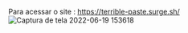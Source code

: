 Para acessar o site : https://terrible-paste.surge.sh/
![Captura de tela 2022-06-19 153618](https://user-images.githubusercontent.com/38039737/174495740-c7d3d749-246b-43ac-9a66-48c7ab7317ec.png)
